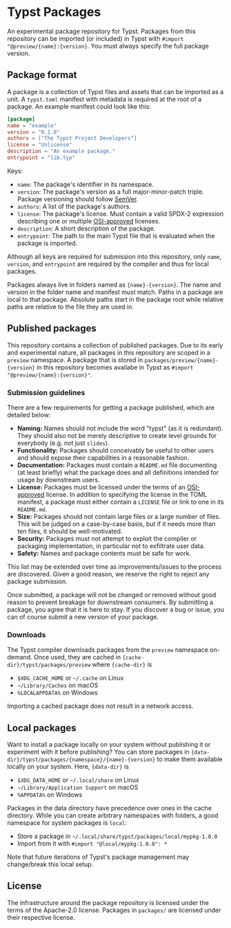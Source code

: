 # Typst Packages
An experimental package repository for Typst. Packages from this repository can
be imported (or included) in Typst with `#import "@preview/{name}:{version}`.
You must always specify the full package version.

## Package format
A package is a collection of Typst files and assets that can be imported as a
unit. A `typst.toml` manifest with metadata is required at the root of a
package. An example manifest could look like this:

```toml
[package]
name = "example"
version = "0.1.0"
authors = ["The Typst Project Developers"]
license = "Unlicense"
description = "An example package."
entrypoint = "lib.typ"
```

Keys:
- `name`: The package's identifier in its namespace.
- `version`: The package's version as a full major-minor-patch triple.
  Package versioning should follow [SemVer].
- `authors`: A list of the package's authors.
- `license`: The package's license. Must contain a valid SPDX-2 expression
  describing one or multiple [OSI-approved][OSI] licenses.
- `description`: A short description of the package.
- `entrypoint`: The path to the main Typst file that is evaluated when the
  package is imported.

Although all keys are required for submission into this repository, only `name`,
`version`, and `entrypoint` are required by the compiler and thus for local
packages.

Packages always live in folders named as `{name}-{version}`. The name and
version in the folder name and manifest must match. Paths in a package are local
to that package. Absolute paths start in the package root while relative paths
are relative to the file they are used in.

## Published packages
This repository contains a collection of published packages. Due to its early
and experimental nature, all packages in this repository are scoped in a
`preview` namespace. A package that is stored in
`packages/preview/{name}-{version}` in this repository becomes availabe in Typst
as `#import "@preview/{name}:{version}"`.

### Submission guidelines
There are a few requirements for getting a package published, which are
detailed below:

- **Naming:** Names should not include the word "typst" (as it is redundant).
  They should also not be merely descriptive to create level grounds for
  everybody (e.g. not just `slides`).
- **Functionality:** Packages should conceivably be useful to other users
  and should expose their capabilities in a reasonable fashion.
- **Documentation:** Packages must contain a `README.md` file documenting (at
  least briefly) what the package does and all definitions intended for
  usage by downstream users.
- **License:** Packages must be licensed under the terms of an
  [OSI-approved][OSI] license. In addition to specifying the license in the
  TOML manifest, a package must either contain a `LICENSE` file or link to one
  in its `README.md`.
- **Size:** Packages should not contain large files or a large number of files.
  This will be judged on a case-by-case basis, but if it needs more than ten
  files, it should be well-motivated.
- **Security:** Packages must not attempt to exploit the compiler or packaging
  implementation, in particular not to exfiltrate user data.
- **Safety:** Names and package contents must be safe for work.

This list may be extended over time as improvements/issues to the process are
discovered. Given a good reason, we reserve the right to reject any package submission.

Once submitted, a package will not be changed or removed without good reason to
prevent breakage for downstream consumers. By submitting a package, you agree
that it is here to stay. If you discover a bug or issue, you can of course
submit a new version of your package.

### Downloads
The Typst compiler downloads packages from the `preview` namespace on-demand.
Once used, they are cached in `{cache-dir}/typst/packages/preview` where
`{cache-dir}` is

- `$XDG_CACHE_HOME` or `~/.cache` on Linux
- `~/Library/Caches` on macOS
- `%LOCALAPPDATA%` on Windows

Importing a cached package does not result in a network access.

## Local packages
Want to install a package locally on your system without publishing it or
experiment with it before publishing? You can store packages in
`{data-dir}/typst/packages/{namespace}/{name}-{version}` to make them available
locally on your system. Here, `{data-dir}` is

- `$XDG_DATA_HOME` or `~/.local/share` on Linux
- `~/Library/Application Support` on macOS
- `%APPDATA%` on Windows

Packages in the data directory have precedence over ones in the cache directory.
While you can create arbitrary namespaces with folders, a good namespace for
system packages is `local`:

- Store a package in `~/.local/share/typst/packages/local/mypkg-1.0.0`
- Import from it with `#import "@local/mypkg:1.0.0": *`

Note that future iterations of Typst's package management may change/break this
local setup.


## License
The infrastructure around the package repository is licensed under the terms of
the Apache-2.0 license. Packages in `packages/` are licensed under their
respective license.

[SemVer]: https://semver.org/lang/de/
[OSI]: https://opensource.org/licenses/
